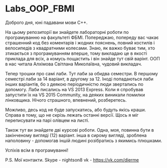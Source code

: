 ﻿# Labs_OOP_FBMI
Доброго дня, юні падавани мови C++. 

  На цьому репозиторії ви знайдете лабораторні роботи по програмуванню на факультеті ФБМІ. Попереджаю, попереду вас чакає
страшенний код без коментарів і жодних пояснень, повний костилів і велосипедів з квадратними колесами. Знаю, як важко буває тим,
хто зтикається з програмуванням вперше, тому викладаю це в якості приклада для всіх, а комусь пощастить і він знайде тут свій варінт.
ООП в нас читала Алхімова Світлана Миколаївна, чудовий викладач.

  Тепер трошки про самі лаби. Тут лаби за обидва семестри.
В першому семестрі лаби за 14 варіант, в другому за 12. Іноді попадаються лаби інших варіантів, бо з деякою періодичністю люди
звертались по допомогу.
  Лаби писались на VS 2013 Express. Коли я спробував запустити їх на VS 2015 Сommunity, на деяких виникали помилки лінковщика.
Нічого страшного, впевнений, розберетесь.

  Можливо, десь код не буде запускатись, або будуть якісь краши. Справа в тому, що не скрізь лежать останні версії. Щось я міг 
переписувати на парі олівцем на листі.

  Також тут ви знайдете дві курсові роботи. Одна, моя, повинна бути в закінченому вигляді (12) варіант.
інша в сирому вигляді, зроблена наполовину - допомогав іншій людині розібратись з якимись плюшками.

  Успіхів всім в програмуванні!

P.S. Мої контакти.
Skype - nightson8
vk - https://vk.com/dierme

